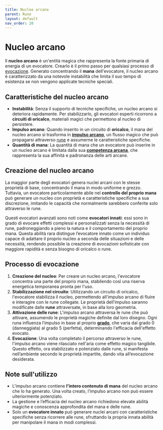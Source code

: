 ```yaml
---
title: Nucleo arcano
parent: Rune
layout: default
nav_order: 20
---
```


# **Nucleo arcano**

Il **nucleo arcano** è un'entità magica che rappresenta la fonte primaria di energia di un evocatore. Crearlo è il primo passo per qualsiasi processo di [evocazione](./evocation). Generato concentrando il **mana** dell'evocatore, il nucleo arcano è caratterizzato da una notevole instabilità che limita il suo tempo di esistenza se non vengono applicate tecniche speciali.

## **Caratteristiche del nucleo arcano**

- **Instabilità**: Senza il supporto di tecniche specifiche, un nucleo arcano si deteriora rapidamente. Per stabilizzarlo, gli evocatori esperti ricorrono a **circuiti di oricalco**, materiali magici che permettono al nucleo di persistere.
- **Impulso arcano**: Quando inserito in un circuito di **oricalco**, il mana del nucleo arcano si trasforma in [**impulso arcano**](./mana-pulse), un flusso magico che può propagarsi attraverso [rune](../runes/) e assumerne le caratteristiche specifiche.
- **Quantità di mana**: La quantità di mana che un evocatore può inserire in un nucleo arcano è limitata dalla sua [**competenza arcana**](/attributes/arcane-proficiency), che rappresenta la sua affinità e padronanza delle arti arcane.

## **Creazione del nucleo arcano**

La maggior parte degli evocatori genera nuclei arcani con le stesse proprietà di base, concentrando il mana in modo uniforme e grezzo. Tuttavia, un evocatore particolarmente abile nel **controllo del proprio mana** può generare un nucleo con proprietà e caratteristiche specifiche a sua discrezione, imitando le capacità che normalmente sarebbero conferite solo attraverso le rune.

Questi evocatori avanzati sono noti come **evocatori innati**: essi sono in grado di evocare effetti complessi e personalizzati senza la necessità di rune, padroneggiando a pieno la natura e il comportamento del proprio mana. Questa abilità rara distingue l’evocatore innato come un individuo capace di adattare il proprio nucleo a seconda delle situazioni e delle necessità, rendendo possibile la creazione di evocazioni sofisticate con maggiore rapidità e senza bisogno di oricalco o rune.

## **Processo di evocazione**

1. **Creazione del nucleo**: Per creare un nucleo arcano, l'evocatore concentra una parte del proprio mana, stabilendo così una riserva energetica temporanea pronta per l'uso.
2. **Stabilizzazione nel circuito**: Utilizzando un circuito di oricalco, l'evocatore stabilizza il nucleo, permettendo all'impulso arcano di fluire e interagire con le rune collegate. Le proprietà dell’impulso saranno modificate dalle **rune** attraversate, in base alla loro geometria.
3. **Attivazione delle rune**: L'impulso arcano attraversa le rune che può attivare, assumendo le proprietà magiche definite dal loro disegno. Ogni runa influenza l’impulso in base al proprio [**grado**](./quality), che varia dal grado 0 (danneggiata) al grado 5 (perfetta), determinando l'efficacia dell'effetto evocato.
4. **Evocazione**: Una volta completato il percorso attraverso le rune, l'impulso arcano viene rilasciato nell'aria come effetto magico tangibile. Questo effetto, ora stabilizzato e potenziato dalle rune, si manifesta nell’ambiente secondo le proprietà impartite, dando vita all’evocazione desiderata.

## **Note sull'utilizzo**

- L'impulso arcano contiene **l'intero contenuto di mana** del nucleo arcano che lo ha generato. Una volta creato, l’impulso arcano non può essere ulteriormente potenziato.
- La gestione e l’efficacia del nucleo arcano richiedono elevate abilità magiche e conoscenza approfondita del mana e delle rune.
- Solo un **evocatore innato** può generare nuclei arcani con caratteristiche specifiche senza ricorrere alle rune, sfruttando la propria innata abilità per manipolare il mana in modi complessi.
